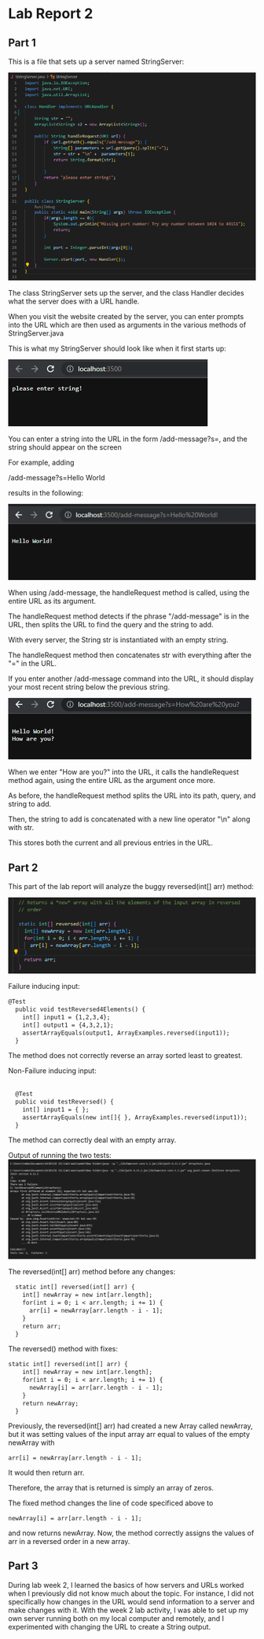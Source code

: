 # Lab Report 2

## Part 1

This is a file that sets up a server named StringServer:

![StringServer.java](StringServer.png)

The class StringServer sets up the server, and the class Handler decides what the server does with a URL handle.


When you visit the website created by the server, you can enter prompts into the URL which are then used as arguments in the various methods of StringServer.java

This is what my StringServer should look like when it first starts up:

![local host without prompts](please_enter_string.png)

You can enter a string into the URL in the form /add-message?s=<insert string here>, and the string should appear on the screen

For example, adding

/add-message?s=Hello World 


results in the following:

![](Hello_World.png)


When using /add-message, the handleRequest method is called, using the entire URL as its argument.


The handleRequest method detects if the phrase "/add-message" is in the URL, then splits the URL to find the query and the string to add. 

With every server, the String str is instantiated with an empty string.


The handleRequest method then concatenates str with everything after the "=" in the URL.

If you enter another /add-message command into the URL, it should display your most recent string below the previous string.

![](How_are_you.png)

When we enter "How are you?" into the URL, it calls the handleRequest method again, using the entire URL as the argument once more.

As before, the handleRequest method splits the URL into its path, query, and string to add. 

Then, the string to add is concatenated with a new line operator "\n" along with str. 

This stores both the current and all previous entries in the URL. 



## Part 2

This part of the lab report will analyze the buggy reversed(int[] arr) method:

![](Buggy_reversed.png)



Failure inducing input:
```
@Test
  public void testReversed4Elements() {
    int[] input1 = {1,2,3,4};
    int[] output1 = {4,3,2,1};
    assertArrayEquals(output1, ArrayExamples.reversed(input1));
  }

```

The method does not correctly reverse an array sorted least to greatest.


Non-Failure inducing input:

```

  @Test
  public void testReversed() {
    int[] input1 = { };
    assertArrayEquals(new int[]{ }, ArrayExamples.reversed(input1));
  }

  ```

The method can correctly deal with an empty array.


Output of running the two tests:
![](symptom.png)


The reversed(int[] arr) method before any changes:

```
  static int[] reversed(int[] arr) {
    int[] newArray = new int[arr.length];
    for(int i = 0; i < arr.length; i += 1) {
      arr[i] = newArray[arr.length - i - 1];
    }
    return arr;
  }

```

The reversed() method with fixes:
```
static int[] reversed(int[] arr) {
    int[] newArray = new int[arr.length];
    for(int i = 0; i < arr.length; i += 1) {
      newArray[i] = arr[arr.length - i - 1];
    }
    return newArray;
  }
```

Previously, the reversed(int[] arr) had created a new Array called newArray, but it was setting values of the input array arr equal to values of the empty newArray with
```
arr[i] = newArray[arr.length - i - 1];
```
It would then return arr.

Therefore, the array that is returned is simply an array of zeros.

The fixed method changes the line of code specificed above to

```
newArray[i] = arr[arr.length - i - 1];
```

and now returns newArray. Now, the method correctly assigns the values of arr in a reversed order in a new array. 

## Part 3
During lab week 2, I learned the basics of how servers and URLs worked when I previously did not know much about the topic. For instance, I did not specifically how changes in the URL would send information to a server and make changes with it. With the week 2 lab activity, I was able to set up my own server running both on my local computer and remotely, and I experimented with changing the URL to create a String output.
